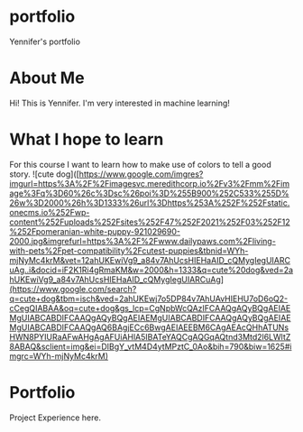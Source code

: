 # portfolio
Yennifer's portfolio

# About Me
Hi! This is Yennifer. I'm very interested in machine learning!

# What I hope to learn
For this course I want to learn how to make use of colors to tell a good story.
![cute dog]([https://www.google.com/imgres?imgurl=https%3A%2F%2Fimagesvc.meredithcorp.io%2Fv3%2Fmm%2Fimage%3Fq%3D60%26c%3Dsc%26poi%3D%255B900%252C533%255D%26w%3D2000%26h%3D1333%26url%3Dhttps%253A%252F%252Fstatic.onecms.io%252Fwp-content%252Fuploads%252Fsites%252F47%252F2021%252F03%252F12%252Fpomeranian-white-puppy-921029690-2000.jpg&imgrefurl=https%3A%2F%2Fwww.dailypaws.com%2Fliving-with-pets%2Fpet-compatibility%2Fcutest-puppies&tbnid=WYh-mjNyMc4krM&vet=12ahUKEwiVg9_a84v7AhUcsHIEHaAID_cQMygIegUIARCuAg..i&docid=iF2K1Ri4gRmaKM&w=2000&h=1333&q=cute%20dog&ved=2ahUKEwiVg9_a84v7AhUcsHIEHaAID_cQMygIegUIARCuAg](https://www.google.com/search?q=cute+dog&tbm=isch&ved=2ahUKEwj7o5DP84v7AhUAvHIEHU7oD6oQ2-cCegQIABAA&oq=cute+dog&gs_lcp=CgNpbWcQAzIFCAAQgAQyBQgAEIAEMgUIABCABDIFCAAQgAQyBQgAEIAEMgUIABCABDIFCAAQgAQyBQgAEIAEMgUIABCABDIFCAAQgAQ6BAgjECc6BwgAEIAEEBM6CAgAEAcQHhATUNsHWN8PYIURaAFwAHgAgAFUiAHlA5IBATeYAQCgAQGqAQtnd3Mtd2l6LWltZ8ABAQ&sclient=img&ei=DIBgY_vtM4D4ytMPztC_0Ao&bih=790&biw=1625#imgrc=WYh-mjNyMc4krM)

# Portfolio
Project Experience here.
